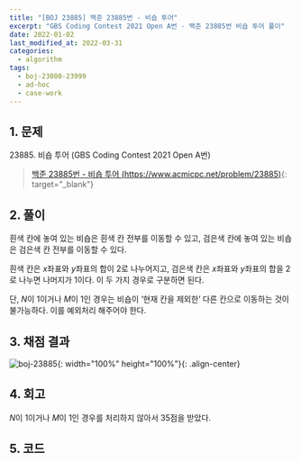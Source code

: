 ```yaml
---
title: "[BOJ 23885] 백준 23885번 - 비숍 투어"
excerpt: "GBS Coding Contest 2021 Open A번 - 백준 23885번 비숍 투어 풀이"
date: 2022-01-02
last_modified_at: 2022-03-31
categories:
  - algorithm
tags:
  - boj-23000-23999
  - ad-hoc
  - case-work
---
```


## 1. 문제
$23885$. 비숍 투어 (GBS Coding Contest 2021 Open A번)

> [백준 23885번 - 비숍 투어 (https://www.acmicpc.net/problem/23885)](https://www.acmicpc.net/problem/23885){: target="_blank"}

## 2. 풀이

흰색 칸에 놓여 있는 비숍은 흰색 칸 전부를 이동할 수 있고, 검은색 칸에 놓여 있는 비숍은 검은색 칸 전부를 이동할 수 있다. 

흰색 칸은 $x$좌표와 $y$좌표의 합이 $2$로 나누어지고, 검은색 칸은 $x$좌표와 $y$좌표의 합을 $2$로 나누면 나머지가 $1$이다. 이 두 가지 경우로 구분하면 된다.

단, $N$이 $1$이거나 $M$이 $1$인 경우는 비숍이 ‘현재 칸을 제외한’ 다른 칸으로 이동하는 것이 불가능하다. 이를 예외처리 해주어야 한다.

## 3. 채점 결과

![boj-23885](https://user-images.githubusercontent.com/30232837/160978453-3ba68ba4-fe1e-4f75-8a0b-aea2f26b2ccb.png "boj-23885"){: width="100%" height="100%"}{: .align-center}

## 4. 회고

$N$이 $1$이거나 $M$이 $1$인 경우를 처리하지 않아서 $35$점을 받았다.

## 5. 코드

<script src="https://gist.github.com/BurningFalls/2aded35ecdf928198880895094fe05ae.js"></script>
